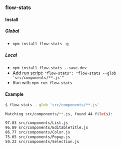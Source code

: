 ### flow-stats

#### Install

##### Global

- `npm install flow-stats -g`

##### Local

- `npm install flow-stats --save-dev`
- Add [run script](https://docs.npmjs.com/misc/scripts): `"flow-stats": "flow-stats --glob 'src/components/**.js'"`
- Run with `npm run flow-stats`

#### Example

```bash
$ flow-stats --glob 'src/components/**.js'
```

```bash
Matching src/components/**.js, found 44 file(s):

97.83 src/components/List.js
96.89 src/components/EditableTitle.js
86.77 src/components/Color.js
75.65 src/components/Popup.js
50.22 src/components/Selection.js
```
